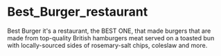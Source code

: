 # Best_Burger_restaurant
Best Burger it's a restaurant, the BEST ONE, that made burgers that are made from top-quality British hamburgers meat served on a toasted bun with locally-sourced sides of rosemary-salt chips, coleslaw and more.  

